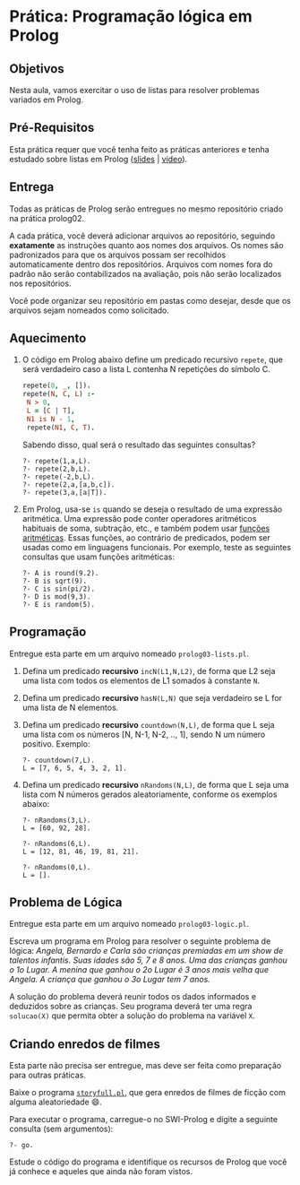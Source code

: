 # Prática: Programação lógica em Prolog


## Objetivos
Nesta aula, vamos exercitar o uso de listas para resolver problemas variados em Prolog.


## Pré-Requisitos

Esta prática requer que você tenha feito as práticas anteriores e tenha estudado sobre listas em Prolog (<a href="https://docs.google.com/presentation/d/1GwioxL7tPM4S5vdg5Mw6XzC2jRaGsWYWary00-1A9Nk/edit?usp=sharing">slides</a> | <a href="https://drive.google.com/file/d/1Q3h1XK5GZGS8l8RbShw9Rr2OSt5Stjsk/view?usp=sharing">vídeo</a>).

## Entrega

Todas as práticas de Prolog serão entregues no mesmo repositório criado na prática prolog02.

A cada prática, você deverá adicionar arquivos ao repositório, seguindo **exatamente** as instruções quanto aos nomes dos arquivos. Os nomes são padronizados para que os arquivos possam ser recolhidos automaticamente dentro dos repositórios. Arquivos com nomes fora do padrão não serão contabilizados na avaliação, pois não serão localizados nos repositórios.

Você pode organizar seu repositório em pastas como desejar, desde que os arquivos sejam nomeados como solicitado.


## Aquecimento

1. O código em Prolog abaixo define um predicado recursivo `repete`, que será verdadeiro caso a lista L contenha N repetições do símbolo C.


   ```prolog
   repete(0, _, []).
   repete(N, C, L) :- 
	N > 0,
	L = [C | T],
	N1 is N - 1,
	repete(N1, C, T).
   ```

   Sabendo disso, qual será o resultado das seguintes consultas?

   ```
   ?- repete(1,a,L).
   ?- repete(2,b,L).
   ?- repete(-2,b,L).
   ?- repete(2,a,[a,b,c]).
   ?- repete(3,a,[a|T]).
   ```

2. Em Prolog, usa-se `is` quando se deseja o resultado de uma expressão aritmética. Uma expressão pode conter operadores aritméticos habituais de soma, subtração, etc., e também podem usar [funções aritméticas](http://www.swi-prolog.org/pldoc/man?section=functions). Essas funções, ao contrário de predicados, podem ser usadas como em linguagens funcionais. Por exemplo, teste as seguintes consultas que usam funções aritméticas:

   ```
   ?- A is round(9.2).
   ?- B is sqrt(9).
   ?- C is sin(pi/2).
   ?- D is mod(9,3).
   ?- E is random(5).
   ```




## Programação

Entregue esta parte em um arquivo nomeado `prolog03-lists.pl`.


1. Defina um predicado **recursivo** `incN(L1,N,L2)`, de forma que L2 seja uma lista com todos os elementos de L1 somados à constante `N`.

2. Defina um predicado **recursivo** `hasN(L,N)` que seja verdadeiro se L for uma lista de N elementos.


3. Defina um predicado **recursivo** `countdown(N,L)`, de forma que L seja uma lista com os números [N, N-1, N-2, .., 1], sendo N um número positivo. Exemplo:

   ```
   ?- countdown(7,L).
   L = [7, 6, 5, 4, 3, 2, 1].
   ```

4. Defina um predicado **recursivo** `nRandoms(N,L)`, de forma que L seja uma lista com N números gerados aleatoriamente, conforme os exemplos abaixo:

   ```
   ?- nRandoms(3,L).
   L = [60, 92, 28].

   ?- nRandoms(6,L).
   L = [12, 81, 46, 19, 81, 21].

   ?- nRandoms(0,L).
   L = [].
   ```

## Problema de Lógica

Entregue esta parte em um arquivo nomeado `prolog03-logic.pl`.

Escreva um programa em Prolog para resolver o seguinte problema de lógica: *Angela, Bernardo e Carla são crianças premiadas em um show de talentos infantis.
Suas idades são 5, 7 e 8 anos. Uma das crianças ganhou o 1o Lugar.
A menina que ganhou o 2o Lugar é 3 anos mais velha que Angela.
A criança que ganhou o 3o Lugar tem 7 anos.*

A solução do problema deverá reunir todos os dados informados e deduzidos sobre as crianças. Seu programa deverá ter uma regra `solucao(X)` que permita obter a solução do problema na variável `X`.

## Criando enredos de filmes

Esta parte não precisa ser entregue, mas deve ser feita como preparação para outras práticas.

Baixe o programa [`storyfull.pl`](storyfull.pl), que gera enredos de filmes de ficção com alguma aleatoriedade :smile:.

Para executar o programa, carregue-o no SWI-Prolog e digite a seguinte consulta (sem argumentos):
```
?- go.
```
Estude o código do programa e identifique os recursos de Prolog que você já conhece e aqueles que ainda não foram vistos.
